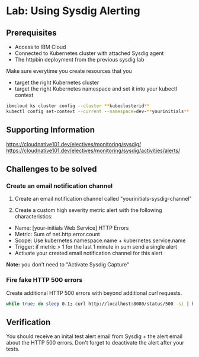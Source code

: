 # Lab: Using Sysdig Alerting
## Prerequisites

- Access to IBM Cloud
- Connected to Kubernetes cluster with attached Sysdig agent
- The httpbin deployment from the previous sysdig lab

Make sure everytime you create resources that you

- target the right Kubernetes cluster
- target the right Kubernetes namespace and set it into your kubectl context

```bash
ibmcloud ks cluster config --cluster **kubeclusterid**
kubectl config set-context --current --namespace=dev-**yourinitials**
```

## Supporting Information

https://cloudnative101.dev/electives/monitoring/sysdig/
https://cloudnative101.dev/electives/monitoring/sysdig/activities/alerts/

## Challenges to be solved

### Create an email notification channel

1. Create an email notification channel called "yourinitials-sysdig-channel"

2. Create a custom high severity metric alert with the following characteristics:

- Name: [your-initials Web Service] HTTP Errors
- Metric: Sum of net.http.error.count
- Scope: Use kubernetes.namespace.name + kubernetes.service.name
- Trigger: if metric > 1 for the last 1 minute in sum send a single alert
- Activate your created email notification channel for this alert

**Note:** you don't need to "Activate Sysdig Capture"

### Fire fake HTTP 500 errors

Create additional HTTP 500 errors with beyond additional curl requests.

```bash
while true; do sleep 0.1; curl http://localhost:8080/status/500 -si | head -1 ; done
```

## Verification

You should receive an inital test alert email from Sysdig + the alert email about the HTTP 500 errors. Don't forget to deactivate the alert after your tests.
